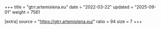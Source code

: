 +++
title = "gtrr.artemislena.eu"
date = "2022-03-22"
updated = "2025-09-01"
weight = 7561

[extra]
source = "https://gtrr.artemislena.eu/"
ratio = 94
size = 7
+++
